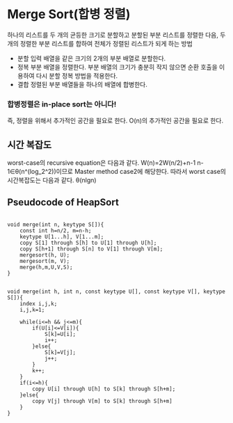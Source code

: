 # Merge Sort(합병 정렬)
하나의 리스트를 두 개의 균등한 크기로 분할하고 분할된 부분 리스트를 정렬한 다음, 두 개의 정렬한 부분 리스트를 합하여 전체가 정렬된 리스트가 되게 하는 방법

- 분할
입력 배열을 같은 크기의 2개의 부분 배열로 분할한다.
- 정복
부분 배열을 정렬한다. 부분 배열의 크기가 충분히 작지 않으면 순환 호출을 이용하여 다시 분할 정복 방법을 적용한다.
- 결합
정렬된 부분 배열들을 하나의 배열에 합병한다.

### 합병정렬은 in-place sort는 아니다!
즉, 정렬을 위해서 추가적인 공간을 필요로 한다. O(n)의 추가적인 공간을 필요로 한다. 

## 시간 복잡도
worst-case의 recursive equation은 다음과 같다.
W(n)=2W(n/2)+n-1
n-1∈θ(n^(log_2^2))이므로 Master method case2에 해당한다.
따라서 worst case의 시간복잡도는 다음과 같다.
θ(nlgn)

## Pseudocode of HeapSort
<pre><code>
void merge(int n, keytype S[]){
    const int h=n/2, m=n-h;
    keytype U[1...h], V[1...m];
    copy S[1] through S[h] to U[1] through U[h];
    copy S[h+1] through S[n] to V[1] through V[m];
    mergesort(h, U);
    mergesort(m, V);
    merge(h,m,U,V,S);
}
</code></pre>
<pre><code>
void merge(int h, int n, const keytype U[], const keytype V[], keytype S[]){
    index i,j,k;
    i,j,k=1;
    
    while(i<=h && j<=m){
        if(U[i]<=V[i]){
            S[k]=U[i];
            i++;
        }else{
            S[k]=V[j];
            j++;
        }
        k++;
    }
    if(i<=h){
        copy U[i] through U[h] to S[k] through S[h+m];
    }else{
        copy V[j] through V[m] to S[k] through S[h+m]
    }
}
</code></pre>

